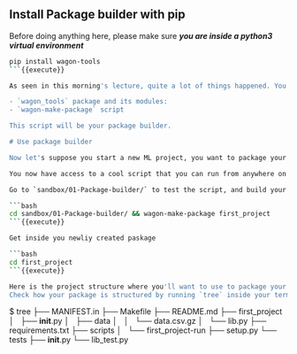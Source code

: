 ## Install Package builder with pip

Before doing anything here, please make sure _**you are inside a python3 virtual environment**_

```bash
pip install wagon-tools
```{{execute}}

As seen in this morning's lecture, quite a lot of things happened. You have installed:

- `wagon_tools` package and its modules:
- `wagon-make-package` script

This script will be your package builder.

# Use package builder

Now let's suppose you start a new ML project, you want to package your code somewhere.

You now have access to a cool script that you can run from anywhere on your laptop

Go to `sandbox/01-Package-builder/` to test the script, and build your first package:

```bash
cd sandbox/01-Package-builder/ && wagon-make-package first_project
```{{execute}}

Get inside you newliy created paskage

```bash
cd first_project
```{{execute}}

Here is the project structure where you'll want to use to package your code.
Check how your package is structured by running `tree` inside your terminal

```
$ tree
├── MANIFEST.in
├── Makefile
├── README.md
├── first_project
│   ├── __init__.py
│   ├── data
│   │   └── data.csv.gz
│   └── lib.py
├── requirements.txt
├── scripts
│   └── first_project-run
├── setup.py
└── tests
    ├── __init__.py
    └── lib_test.py
````
